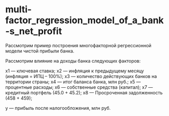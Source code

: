 # multi-factor_regression_model_of_a_bank-s_net_profit
Рассмотрим пример построения многофакторной регрессионной модели чистой прибыли банка. 

Рассмотрим влияние на доходы банка следующих факторов:

х1 — ключевая ставка;
х2 — инфляция к предыдущему месяцу (инфляция = ИПЦ – 100%);
х3 — количество действующих банков на территории страны;
х4 — итог баланса банка, млн руб.;
х5 — процентные расходы;
х6 — собственные средства (капитал);
х7 — кредитный портфель (45.0 + 45.2);
х8 — Просроченная задолженность (458 + 459);

у — прибыль после налогообложения, млн руб.
